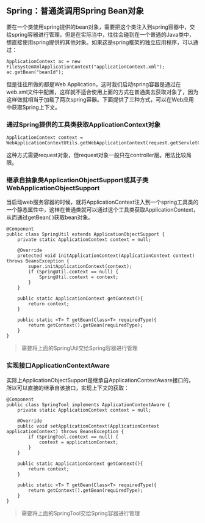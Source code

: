 ## Spring：普通类调用Spring Bean对象

要在一个类使用spring提供的bean对象，需要把这个类注入到spring容器中，交给spring容器进行管理，但是在实际当中，往往会碰到在一个普通的Java类中，想直接使用spring提供的其他对象。如果这是spring框架的独立应用程序，可以通过：

	ApplicationContext ac = new FileSystemXmlApplicationContext("applicationContext.xml");
	ac.getBean("beanId"); 

但是往往所做的都是Web Application，这时我们启动spring容器是通过在web.xml文件中配置，这样就不适合使用上面的方式在普通类去获取对象了，因为这样做就相当于加载了两次spring容器。下面提供了三种方式，可以在Web应用中获取Spring上下文。

### 通过Spring提供的工具类获取ApplicationContext对象

	ApplicationContext context = WebApplicationContextUtils.getWebApplicationContext(request.getServletContext());

这种方式需要request对象，但request对象一般只在controller层。用法比较局限。

### 继承自抽象类ApplicationObjectSupport或其子类WebApplicationObjectSupport 

当启动web服务容器的时候，就将ApplicationContext注入到一个spring工具类的一个静态属性中，这样在普通类就可以通过这个工具类获取ApplicationContext，从而通过getBean( )获取bean对象。

	@Component
	public class SpringUtil extends ApplicationObjectSupport {
		private static ApplicationContext context = null;
	
		@Override
		protected void initApplicationContext(ApplicationContext context) throws BeansException {
			super.initApplicationContext(context);
			if (SpringUtil.context == null) {
				SpringUtil.context = context;
			}
		}
		
		public static ApplicationContext getContext(){
			return context;
		}
		
		public static <T> T getBean(Class<T> requiredType){
			return getContext().getBean(requiredType);
		}
	}

>  需要将上面的SpringUtil交给Spring容器进行管理

### 实现接口ApplicationContextAware

实际上ApplicationObjectSupport是继承自ApplicationContextAware接口的，所以可以直接的继承自该接口，实现上下文的获取：

	@Component
	public class SpringTool implements ApplicationContextAware {
		private static ApplicationContext context = null;
	
		@Override
		public void setApplicationContext(ApplicationContext applicationContext) throws BeansException {
			if (SpringTool.context == null) {
				context = applicationContext;
			}
		}
		
		public static ApplicationContext getContext(){
			return context;
		}
		
		public static <T> T getBean(Class<T> requiredType){
			return getContext().getBean(requiredType);
		}
	}

>  需要将上面的SpringTool交给Spring容器进行管理